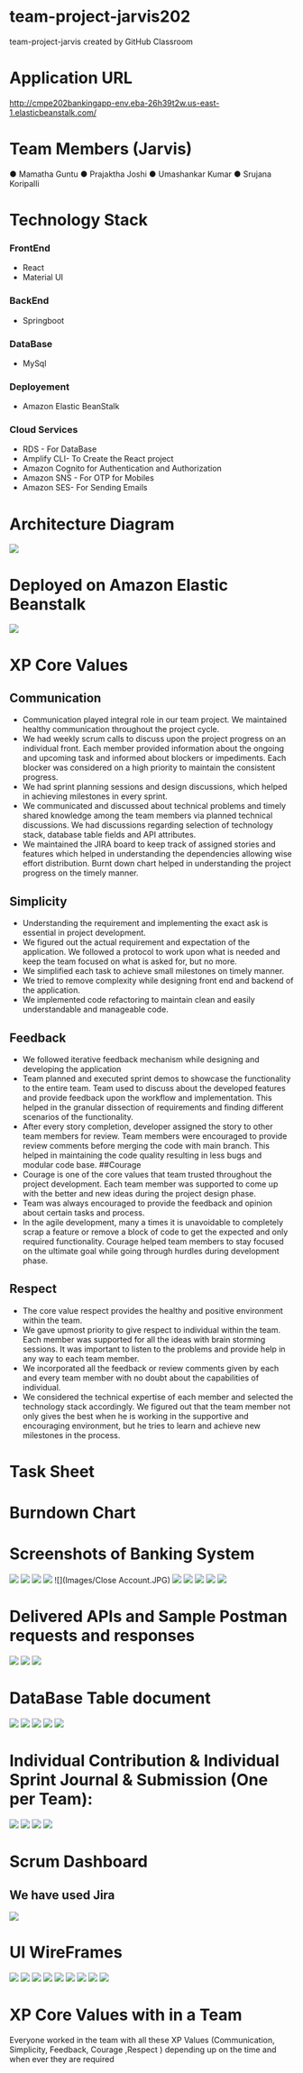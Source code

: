 # team-project-jarvis202
team-project-jarvis created by GitHub Classroom
# Application URL
http://cmpe202bankingapp-env.eba-26h39t2w.us-east-1.elasticbeanstalk.com/ 

# Team Members (Jarvis)
●	Mamatha Guntu 
●	Prajaktha Joshi
●	Umashankar Kumar
●	Srujana Koripalli

# Technology Stack
### FrontEnd
* React 
* Material UI
### BackEnd
* Springboot
### DataBase
* MySql
### Deployement
* Amazon Elastic BeanStalk
### Cloud Services
* RDS - For DataBase
* Amplify CLI- To Create the React project
* Amazon Cognito for Authentication and Authorization
* Amazon SNS - For OTP for Mobiles
* Amazon SES- For Sending Emails

# Architecture Diagram
![](Images/202BankingArchitecture.jpg)

# Deployed on Amazon Elastic Beanstalk
![](Images/ElasticBeanstalk.JPG)

# XP Core Values
## Communication 
*	Communication played integral role in our team project. We maintained healthy communication throughout the project cycle.
*	We had weekly scrum calls to discuss upon the project progress on an individual front. Each member provided information about the ongoing and upcoming task and informed about blockers or impediments. Each blocker was considered on a high priority to maintain the consistent progress.
*	We had sprint planning sessions and design discussions, which helped in achieving milestones in every sprint.
*	We communicated and discussed about technical problems and timely shared knowledge among the team members via planned technical discussions. We had discussions regarding selection of technology stack, database table fields and API attributes.
*	We maintained the JIRA board to keep track of assigned stories and features which helped in understanding the dependencies allowing wise effort distribution. Burnt down chart helped in understanding the project progress on the timely manner.
## Simplicity
*	Understanding the requirement and implementing the exact ask is essential in project development.
*	We figured out the actual requirement and expectation of the application. We followed a protocol to work upon what is needed and keep the team focused on what is asked for, but no more.
*	We simplified each task to achieve small milestones on timely manner.
*	We tried to remove complexity while designing front end and backend of the application.
*	We implemented code refactoring to maintain clean and easily understandable and manageable code.
## Feedback
*	We followed iterative feedback mechanism while designing and developing the application
*	Team planned and executed sprint demos to showcase the functionality to the entire team. Team used to discuss about the developed features and provide feedback upon the workflow and implementation. This helped in the granular dissection of requirements and finding different scenarios of the functionality.
*	After every story completion, developer assigned the story to other team members for review. Team members were encouraged to provide review comments before merging the code with main branch. This helped in maintaining the code quality resulting in less bugs and modular code base.
##Courage
*	Courage is one of the core values that team trusted throughout the project development. Each team member was supported to come up with the better and new ideas during the project design phase.
*	Team was always encouraged to provide the feedback and opinion about certain tasks and process.
*	In the agile development, many a times it is unavoidable to completely scrap a feature or remove a block of code to get the expected and only required functionality. Courage helped team members to stay focused on the ultimate goal while going through hurdles during development phase.
## Respect
*	The core value respect provides the healthy and positive environment within the team.
*	We gave upmost priority to give respect to individual within the team. Each member was supported for all the ideas with brain storming sessions. It was important to listen to the problems and provide help in any way to each team member.
*	We incorporated all the feedback or review comments given by each and every team member with no doubt about the capabilities of individual.
*	We considered the technical expertise of each member and selected the technology stack accordingly. We figured out that the team member not only gives the best when he is working in the supportive and encouraging environment, but he tries to learn and achieve new milestones in the process.

# Task Sheet

# Burndown Chart

# Screenshots of Banking System

![](Images/SignIn.JPG)
![](Images/UserRegistration.JPG)
![](Images/MyTransactionsPage.JPG)
![](Images/AddAccount.JPG)
![](Images/Close Account.JPG)
![](Images/ManageRecient.JPG)
![](Images/TransferFunds.JPG)
![](Images/TransferActivity.JPG)
![](Images/PayBills.JPG)
![](Images/AddRecepient.JPG)

# Delivered APIs and Sample Postman requests and responses

![](Images/GetAccountDetails.JPG)
![](Images/GetAllCustomers.JPG)
![](Images/GetByUserName.JPG)


# DataBase Table document
![](Images/CustomersTable.JPG)
![](Images/RecurringJobs.JPG)
![](Images/Transactions.JPG)
![](Images/AddedReceipients.JPG)
![](Images/Accounts.JPG)

# Individual Contribution & Individual Sprint Journal & Submission (One per Team):
![](Images/MamathaSprint.jpeg)
![](Images/PrajaktaSprint.JPG)
![](Images/SrujanaSprint.JPG)
![](Images/UmaSprint.JPG)

# Scrum Dashboard
## We have used Jira
![](Images/Stories.JPG)

# UI WireFrames
![](Images/UIWireFrame1.jpeg)
![](Images/UIWireFrame1.jpeg)
![](Images/BankTransfer1.JPG)
![](Images/BankTransfer2.JPG)
![](Images/BankTransfer3.JPG)
![](Images/Registration.jpeg)
![](Images/ReviewPage.jpeg)
![](Images/SuccessPage.jpeg)
![](Images/SignIn.jpeg)


# XP Core Values with in a Team
Everyone worked in the team with all these XP Values (Communication, Simplicity, Feedback, Courage ,Respect ) depending up on the time and when ever they are required
